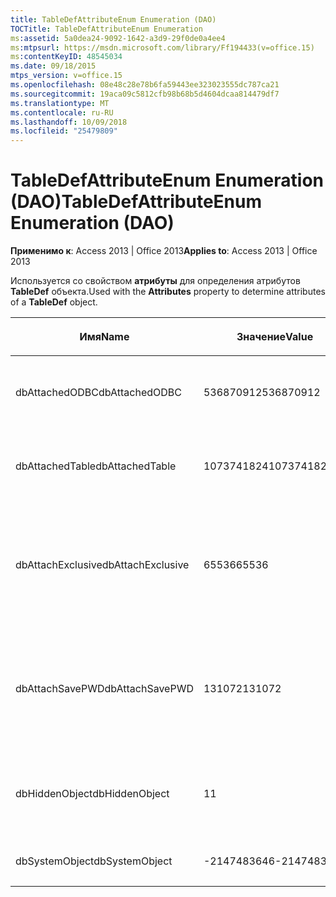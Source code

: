 ```yaml
---
title: TableDefAttributeEnum Enumeration (DAO)
TOCTitle: TableDefAttributeEnum Enumeration
ms:assetid: 5a0dea24-9092-1642-a3d9-29f0de0a4ee4
ms:mtpsurl: https://msdn.microsoft.com/library/Ff194433(v=office.15)
ms:contentKeyID: 48545034
ms.date: 09/18/2015
mtps_version: v=office.15
ms.openlocfilehash: 08e48c28e78b6fa59443ee323023555dc787ca21
ms.sourcegitcommit: 19aca09c5812cfb98b68b5d4604dcaa814479df7
ms.translationtype: MT
ms.contentlocale: ru-RU
ms.lasthandoff: 10/09/2018
ms.locfileid: "25479809"
---
```

# <a name="tabledefattributeenum-enumeration-dao"></a><span data-ttu-id="cbde7-102">TableDefAttributeEnum Enumeration (DAO)</span><span class="sxs-lookup"><span data-stu-id="cbde7-102">TableDefAttributeEnum Enumeration (DAO)</span></span>


<span data-ttu-id="cbde7-103">**Применимо к**: Access 2013 | Office 2013</span><span class="sxs-lookup"><span data-stu-id="cbde7-103">**Applies to**: Access 2013 | Office 2013</span></span>

<span data-ttu-id="cbde7-104">Используется со свойством **атрибуты** для определения атрибутов **TableDef** объекта.</span><span class="sxs-lookup"><span data-stu-id="cbde7-104">Used with the **Attributes** property to determine attributes of a **TableDef** object.</span></span>

<table>
<colgroup>
<col style="width: 33%" />
<col style="width: 33%" />
<col style="width: 33%" />
</colgroup>
<thead>
<tr class="header">
<th><p><span data-ttu-id="cbde7-105">Имя</span><span class="sxs-lookup"><span data-stu-id="cbde7-105">Name</span></span></p></th>
<th><p><span data-ttu-id="cbde7-106">Значение</span><span class="sxs-lookup"><span data-stu-id="cbde7-106">Value</span></span></p></th>
<th><p><span data-ttu-id="cbde7-107">Описание</span><span class="sxs-lookup"><span data-stu-id="cbde7-107">Description</span></span></p></th>
</tr>
</thead>
<tbody>
<tr class="odd">
<td><p><span data-ttu-id="cbde7-108">dbAttachedODBC</span><span class="sxs-lookup"><span data-stu-id="cbde7-108">dbAttachedODBC</span></span></p></td>
<td><p><span data-ttu-id="cbde7-109">536870912</span><span class="sxs-lookup"><span data-stu-id="cbde7-109">536870912</span></span></p></td>
<td><p><span data-ttu-id="cbde7-110">Связанные таблицы базы данных ODBC.</span><span class="sxs-lookup"><span data-stu-id="cbde7-110">Linked ODBC database table.</span></span></p></td>
</tr>
<tr class="even">
<td><p><span data-ttu-id="cbde7-111">dbAttachedTable</span><span class="sxs-lookup"><span data-stu-id="cbde7-111">dbAttachedTable</span></span></p></td>
<td><p><span data-ttu-id="cbde7-112">1073741824</span><span class="sxs-lookup"><span data-stu-id="cbde7-112">1073741824</span></span></p></td>
<td><p><span data-ttu-id="cbde7-113">Связанная таблица не ODBC таблицы базы данных.</span><span class="sxs-lookup"><span data-stu-id="cbde7-113">Linked non-ODBC database table.</span></span></p></td>
</tr>
<tr class="odd">
<td><p><span data-ttu-id="cbde7-114">dbAttachExclusive</span><span class="sxs-lookup"><span data-stu-id="cbde7-114">dbAttachExclusive</span></span></p></td>
<td><p><span data-ttu-id="cbde7-115">65536</span><span class="sxs-lookup"><span data-stu-id="cbde7-115">65536</span></span></p></td>
<td><p><span data-ttu-id="cbde7-116">Открывает связанной таблицы ядра базы данных Microsoft Access в монопольном режиме.</span><span class="sxs-lookup"><span data-stu-id="cbde7-116">Opens a linked Microsoft Access database engine table for exclusive use.</span></span></p></td>
</tr>
<tr class="even">
<td><p><span data-ttu-id="cbde7-117">dbAttachSavePWD</span><span class="sxs-lookup"><span data-stu-id="cbde7-117">dbAttachSavePWD</span></span></p></td>
<td><p><span data-ttu-id="cbde7-118">131072</span><span class="sxs-lookup"><span data-stu-id="cbde7-118">131072</span></span></p></td>
<td><p><span data-ttu-id="cbde7-119">Сохраняет идентификатор пользователя и пароль для удаленной связанной таблице.</span><span class="sxs-lookup"><span data-stu-id="cbde7-119">Saves user ID and password for linked remote table.</span></span></p></td>
</tr>
<tr class="odd">
<td><p><span data-ttu-id="cbde7-120">dbHiddenObject</span><span class="sxs-lookup"><span data-stu-id="cbde7-120">dbHiddenObject</span></span></p></td>
<td><p><span data-ttu-id="cbde7-121">1</span><span class="sxs-lookup"><span data-stu-id="cbde7-121">1</span></span></p></td>
<td><p><span data-ttu-id="cbde7-122">Скрытые таблицы (для временного использования).</span><span class="sxs-lookup"><span data-stu-id="cbde7-122">Hidden table (for temporary use).</span></span></p></td>
</tr>
<tr class="even">
<td><p><span data-ttu-id="cbde7-123">dbSystemObject</span><span class="sxs-lookup"><span data-stu-id="cbde7-123">dbSystemObject</span></span></p></td>
<td><p><span data-ttu-id="cbde7-124">-2147483646</span><span class="sxs-lookup"><span data-stu-id="cbde7-124">-2147483646</span></span></p></td>
<td><p><span data-ttu-id="cbde7-125">Таблица системы.</span><span class="sxs-lookup"><span data-stu-id="cbde7-125">System table.</span></span></p></td>
</tr>
</tbody>
</table>

